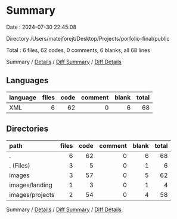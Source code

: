 # Summary

Date : 2024-07-30 22:45:08

Directory /Users/matejforejt/Desktop/Projects/porfolio-final/public

Total : 6 files,  62 codes, 0 comments, 6 blanks, all 68 lines

Summary / [Details](details.md) / [Diff Summary](diff.md) / [Diff Details](diff-details.md)

## Languages
| language | files | code | comment | blank | total |
| :--- | ---: | ---: | ---: | ---: | ---: |
| XML | 6 | 62 | 0 | 6 | 68 |

## Directories
| path | files | code | comment | blank | total |
| :--- | ---: | ---: | ---: | ---: | ---: |
| . | 6 | 62 | 0 | 6 | 68 |
| . (Files) | 3 | 5 | 0 | 1 | 6 |
| images | 3 | 57 | 0 | 5 | 62 |
| images/landing | 1 | 3 | 0 | 1 | 4 |
| images/projects | 2 | 54 | 0 | 4 | 58 |

Summary / [Details](details.md) / [Diff Summary](diff.md) / [Diff Details](diff-details.md)